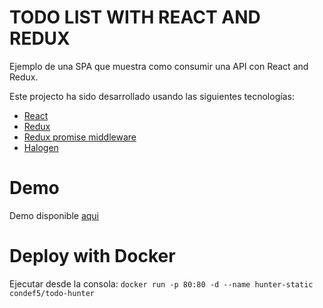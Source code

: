 # TODO LIST WITH REACT AND REDUX

Ejemplo de una SPA que muestra como consumir una API con React and Redux.

Este projecto ha sido desarrollado usando las siguientes tecnologías:
* [React](https://facebook.github.io/react/)
* [Redux](http://redux.js.org/)
* [Redux promise middleware](https://github.com/pburtchaell/redux-promise-middleware)
* [Halogen](https://github.com/yuanyan/halogen)

# Demo

Demo disponible [aqui](https://condef5.github.io/todo-hunter/)

# Deploy with Docker

Ejecutar desde la consola: `docker run -p 80:80 -d --name hunter-static condef5/todo-hunter`

